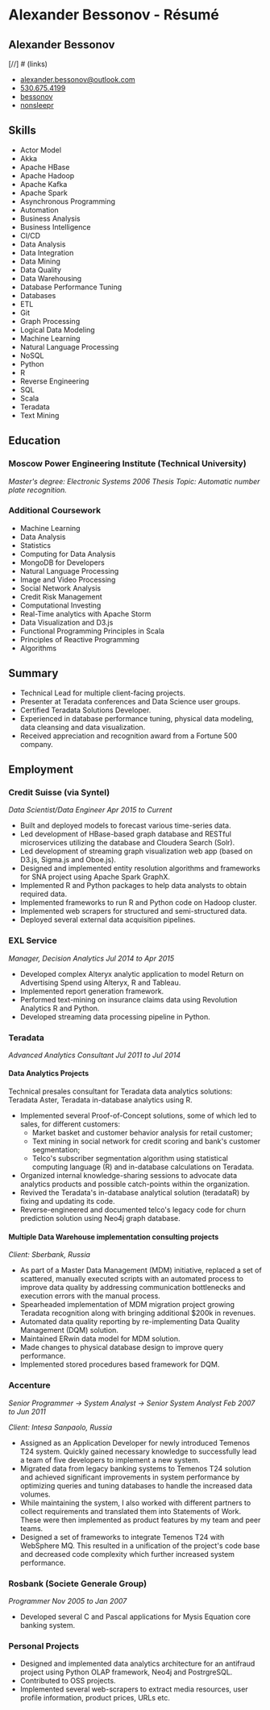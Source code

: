 # Alexander Bessonov - Résumé

## Alexander Bessonov

[//] # (links)

- [alexander.bessonov@outlook.com](mailto:alexander.bessonov@outlook.com)
- [530.675.4199](tel:+15306754199)
- [bessonov](https://linkedin.com/in/bessonov)
- [nonsleepr](https://github.com/nonsleepr)

## Skills

- Actor Model
- Akka
- Apache HBase
- Apache Hadoop
- Apache Kafka
- Apache Spark
- Asynchronous Programming
- Automation
- Business Analysis
- Business Intelligence
- CI/CD
- Data Analysis
- Data Integration
- Data Mining
- Data Quality
- Data Warehousing
- Database Performance Tuning
- Databases
- ETL
- Git
- Graph Processing
- Logical Data Modeling
- Machine Learning
- Natural Language Processing
- NoSQL
- Python
- R
- Reverse Engineering
- SQL
- Scala
- Teradata
- Text Mining

## Education

### Moscow Power Engineering Institute (Technical University)

_Master's degree: Electronic Systems 2006_
_Thesis Topic: Automatic number plate recognition._

### Additional Coursework

- Machine Learning
- Data Analysis
- Statistics
- Computing for Data Analysis
- MongoDB for Developers
- Natural Language Processing
- Image and Video Processing
- Social Network Analysis
- Credit Risk Management
- Computational Investing
- Real-Time analytics with Apache Storm
- Data Visualization and D3.js
- Functional Programming Principles in Scala
- Principles of Reactive Programming
- Algorithms

## Summary

- Technical Lead for multiple client-facing projects.
- Presenter at Teradata conferences and Data Science user groups.
- Certified Teradata Solutions Developer.
- Experienced in database performance tuning, physical data modeling, data
  cleansing and data visualization.
- Received appreciation and recognition award from a Fortune 500 company.

## Employment

### Credit Suisse (via Syntel)

_Data Scientist/Data Engineer_
_Apr 2015 to Current_

- Built and deployed models to forecast various time-series data.
- Led development of HBase-based graph database and RESTful microservices
  utilizing the database and Cloudera Search (Solr).
- Led development of streaming graph visualization web app (based on D3.js,
  Sigma.js and Oboe.js).
- Designed and implemented entity resolution algorithms and frameworks for SNA
  project using Apache Spark GraphX.
- Implemented R and Python packages to help data analysts to obtain required
  data.
- Implemented frameworks to run R and Python code on Hadoop cluster.
- Implemented web scrapers for structured and semi-structured data.
- Deployed several external data acquisition pipelines.

### EXL Service

_Manager, Decision Analytics_
_Jul 2014 to Apr 2015_

- Developed complex Alteryx analytic application to model Return on Advertising
  Spend using Alteryx, R and Tableau.
- Implemented report generation framework.
- Performed text-mining on insurance claims data using Revolution Analytics
  R and Python.
- Developed streaming data processing pipeline in Python.

### Teradata

_Advanced Analytics Consultant_
_Jul 2011 to Jul 2014_

#### Data Analytics Projects

Technical presales consultant for Teradata data analytics solutions: Teradata
Aster, Teradata in-database analytics using R.

- Implemented several Proof-of-Concept solutions, some of which led to sales,
  for different customers:
  - Market basket and customer behavior analysis for retail customer;
  - Text mining in social network for credit scoring and bank's customer
    segmentation;
  - Telco's subscriber segmentation algorithm using statistical computing
    language (R) and in-database calculations on Teradata.
- Organized internal knowledge-sharing sessions to advocate data analytics
  products and possible catch-points within the organization.
- Revived the Teradata's in-database analytical solution (teradataR) by fixing
  and updating its code.
- Reverse-engineered and documented telco's legacy code for churn prediction
  solution using Neo4j graph database.

#### Multiple Data Warehouse implementation consulting projects

_Client: Sberbank, Russia_

- As part of a Master Data Management (MDM) initiative, replaced a set of
  scattered, manually executed scripts with an automated process to improve
  data quality by addressing communication bottlenecks and execution errors
  with the manual process.
- Spearheaded implementation of MDM migration project growing Teradata
  recognition along with bringing additional $200k in revenues.
- Automated data quality reporting by re-implementing Data Quality Management
  (DQM) solution.
- Maintained ERwin data model for MDM solution.
- Made changes to physical database design to improve query performance.
- Implemented stored procedures based framework for DQM.

### Accenture

_Senior Programmer → System Analyst → Senior System Analyst_
_Feb 2007 to Jun 2011_

_Client: Intesa Sanpaolo, Russia_

- Assigned as an Application Developer for newly introduced Temenos T24 system.
  Quickly gained necessary knowledge to successfully lead a team of five
  developers to implement a new system.
- Migrated data from legacy banking systems to Temenos T24 solution and
  achieved significant improvements in system performance by optimizing queries
  and tuning databases to handle the increased data volumes.
- While maintaining the system, I also worked with different partners to
  collect requirements and translated them into Statements of Work. These were
  then implemented as product features by my team and peer teams.
- Designed a set of frameworks to integrate Temenos T24 with WebSphere MQ. This
  resulted in a unification of the project's code base and decreased code
  complexity which further increased system performance.

### Rosbank (Societe Generale Group)

_Programmer_
_Nov 2005 to Jan 2007_

- Developed several C and Pascal applications for Mysis Equation core banking
  system.

### Personal Projects

- Designed and implemented data analytics architecture for an antifraud project
  using Python OLAP framework, Neo4j and PostrgreSQL.
- Contributed to OSS projects.
- Implemented several web-scrapers to extract media resources, user profile
  information, product prices, URLs etc.
